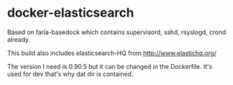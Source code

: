 docker-elasticsearch
====================

Based on faria-basedock which contains supervisord, sshd, rsyslogd, crond already.

This build also includes elasticsearch-HQ from http://www.elastichq.org/

The version I need is 0.90.5 but it can be changed in the Dockerfile. It's used for dev that's why dat dir is contained.
